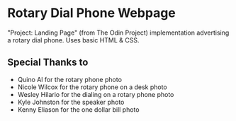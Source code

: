 # Rotary Dial Phone Webpage
"Project: Landing Page" (from The Odin Project) implementation advertising a rotary dial phone. Uses basic HTML & CSS.

## Special Thanks to

- Quino Al for the rotary phone photo
- Nicole Wilcox for the rotary phone on a desk photo
- Wesley Hilario for the dialing on a rotary phone photo
- Kyle Johnston for the speaker photo
- Kenny Eliason for the one dollar bill photo